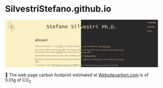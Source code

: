 # SilvestriStefano.github.io

![screenshot](src/assets/img/screenshots/mywebsite.jpg)

:seedling: The web page carbon footprint estimated at [Websitecarbon.com](https://www.websitecarbon.com/website/silvestristefano-github-io/) is of 0.01g of CO<sub>2</sub> 